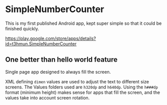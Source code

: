 # SimpleNumberCounter

This is my first published Android app, kept super simple so that it could be finished quickly.

https://play.google.com/store/apps/details?id=t3hmun.SimpleNumberCounter

## One better than hello world feature

Single page app designed to always fill the screen.

XML defining `dimen` values are used to adjust the text to different size screens.
The Values folders used are `h320dp` and `h640dp`.
Using the `h###dp` format (minimum height) makes sense for apps that fill the screen, and the values take into account screen rotation.
